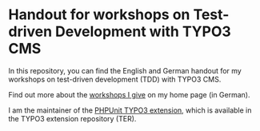 # Handout for workshops on Test-driven Development with TYPO3 CMS

In this repository, you can find the English and German handout for my
workshops on test-driven development (TDD) with TYPO3 CMS.

Find out more about the
[workshops I give](https://www.oliverklee.de/workshops/workshops.html)
on my home page (in German).

I am the maintainer of the
[PHPUnit TYPO3 extension](http://typo3.org/extensions/repository/view/phpunit),
which is available in the TYPO3 extension repository (TER).